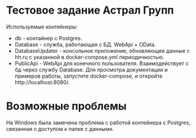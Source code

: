 # Тестовое задание Астрал Групп

Используемые контейнеры:
- db - контайнер с Postgres. 
- Database - служба, работающая с БД. WebApi + OData.
- DatabaseUpdater - консольное приложение, обновляющее данные с hh.ru с указанной в docker-compose.yml периодичностью.
- PublicApi - WebApi для конечного пользователя. Взаимодействует с бд через службу Database. 
  Для просмотра документации и примеров работы, запустите docker-compose, и откройте http://localhost:8080/. 



# Возможные проблемы

На Windows была замечена проблема с работой контейнера с Postgres, связанная с доступом к папке с данными. 

